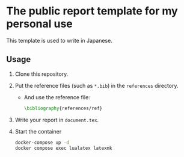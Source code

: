 # The public report template for my personal use

This template is used to write in Japanese.

## Usage

1. Clone this repository.

2. Put the reference files (such as `*.bib`) in the `references` directory.

    - And use the reference file:
        ```latex
        \bibliography{references/ref}
        ```

3. Write your report in `document.tex`.

4. Start the container
    ```bash
    docker-compose up -d
    docker compose exec lualatex latexmk
    ```
